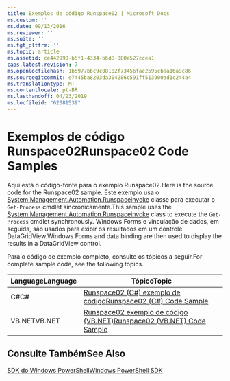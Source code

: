 ```yaml
---
title: Exemplos de código Runspace02 | Microsoft Docs
ms.custom: ''
ms.date: 09/13/2016
ms.reviewer: ''
ms.suite: ''
ms.tgt_pltfrm: ''
ms.topic: article
ms.assetid: ce442990-b5f1-4334-b6d8-080e527ccea1
caps.latest.revision: 7
ms.openlocfilehash: 1b5977bbc9c08182f73456fae2595cbaa16a9c86
ms.sourcegitcommit: e7445ba8203da304286c591ff513900ad1c244a4
ms.translationtype: MT
ms.contentlocale: pt-BR
ms.lasthandoff: 04/23/2019
ms.locfileid: "62081539"
---
```

# <a name="runspace02-code-samples"></a><span data-ttu-id="9e150-102">Exemplos de código Runspace02</span><span class="sxs-lookup"><span data-stu-id="9e150-102">Runspace02 Code Samples</span></span>

<span data-ttu-id="9e150-103">Aqui está o código-fonte para o exemplo Runspace02.</span><span class="sxs-lookup"><span data-stu-id="9e150-103">Here is the source code for the Runspace02 sample.</span></span> <span data-ttu-id="9e150-104">Este exemplo usa o [System.Management.Automation.Runspaceinvoke](/dotnet/api/System.Management.Automation.RunspaceInvoke) classe para executar o `Get-Process` cmdlet sincronicamente.</span><span class="sxs-lookup"><span data-stu-id="9e150-104">This sample uses the [System.Management.Automation.Runspaceinvoke](/dotnet/api/System.Management.Automation.RunspaceInvoke) class to execute the `Get-Process` cmdlet synchronously.</span></span> <span data-ttu-id="9e150-105">Windows Forms e vinculação de dados, em seguida, são usados para exibir os resultados em um controle DataGridView.</span><span class="sxs-lookup"><span data-stu-id="9e150-105">Windows Forms and data binding are then used to display the results in a DataGridView control.</span></span>

<span data-ttu-id="9e150-106">Para o código de exemplo completo, consulte os tópicos a seguir.</span><span class="sxs-lookup"><span data-stu-id="9e150-106">For complete sample code, see the following topics.</span></span>

|<span data-ttu-id="9e150-107">Language</span><span class="sxs-lookup"><span data-stu-id="9e150-107">Language</span></span>|<span data-ttu-id="9e150-108">Tópico</span><span class="sxs-lookup"><span data-stu-id="9e150-108">Topic</span></span>|
|--------------|-----------|
|<span data-ttu-id="9e150-109">C#</span><span class="sxs-lookup"><span data-stu-id="9e150-109">C#</span></span>|[<span data-ttu-id="9e150-110">Runspace02 (C#) exemplo de código</span><span class="sxs-lookup"><span data-stu-id="9e150-110">Runspace02 (C#) Code Sample</span></span>](./runspace02-csharp-code-sample.md)|
|<span data-ttu-id="9e150-111">VB.NET</span><span class="sxs-lookup"><span data-stu-id="9e150-111">VB.NET</span></span>|[<span data-ttu-id="9e150-112">Runspace02 exemplo de código (VB.NET)</span><span class="sxs-lookup"><span data-stu-id="9e150-112">Runspace02 (VB.NET) Code Sample</span></span>](./runspace02-vb-net-code-sample.md)|

## <a name="see-also"></a><span data-ttu-id="9e150-113">Consulte Também</span><span class="sxs-lookup"><span data-stu-id="9e150-113">See Also</span></span>

[<span data-ttu-id="9e150-114">SDK do Windows PowerShell</span><span class="sxs-lookup"><span data-stu-id="9e150-114">Windows PowerShell SDK</span></span>](../windows-powershell-reference.md)